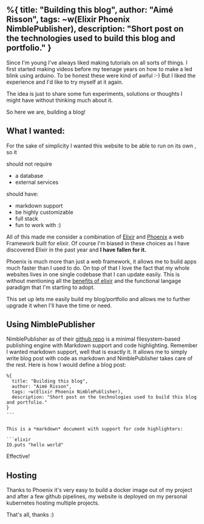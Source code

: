 %{
  title: "Building this blog",
  author: "Aimé Risson",
  tags: ~w(Elixir Phoenix NimblePublisher),
  description: "Short post on the technologies used to build this blog and portfolio."
}
---
Since I'm young I've always liked making tutorials on all sorts of things. I first started making videos before my teenage years on how to make a led blink using arduino.  To be honest these were kind of awful :-)  But I liked the experience and I'd like to try myself at it again.

The idea is just to share some fun experiments, solutions or thoughts I might have without thinking much about it.

So here we are, building a blog!
## What I wanted:
For the sake of simplicity I wanted this website to be able to run on its own , so it

should not require
- a database
- external services

should have:
- markdown support
- be highly customizable
- full stack
- fun to work with  :)

All of this made me consider a combination of [Elixir](https://elixir-lang.org/) and [Phoenix](https://www.phoenixframework.org/) a web Framework built for elixir.
Of course I'm biased in these choices as I have discovered Elixir in the past year and **I have fallen for it.**

Phoenix is much more than just a web framework, it allows me to build apps much faster than I used to do. On top of that I love the fact that my whole websites lives in one single codebase that I can update easily. This is without mentioning all the [benefits of elixir](https://www.bairesdev.com/blog/what-is-elixir/) and the functional langage paradigm that I'm starting to adopt.

This set up lets me easily build my blog/portfolio and allows me to further upgrade it when I'll have the time or need.

## Using NimblePublisher
NimblePublisher as of their [github repo](https://github.com/dashbitco/nimble_publisher) is a minimal filesystem-based publishing engine with Markdown support and code highlighting.
Remember I wanted markdown support, well that is exactly it. It allows me to simply write blog post with code as markdown and NimblePublisher takes care of the rest.
Here is how I would define a blog post:

```
%{
  title: "Building this blog",
  author: "Aimé Risson",
  tags: ~w(Elixir Phoenix NimblePublisher),
  description: "Short post on the technologies used to build this blog and portfolio."
}
---


This is a *markdown* document with support for code highlighters:

```elixir
IO.puts "hello world"
```

Effective!

## Hosting
Thanks to Phoenix it's very easy to build a docker image out of my project and after a few github pipelines, my website is deployed on my personal kubernetes hosting multiple projects.


That's all, thanks :)
